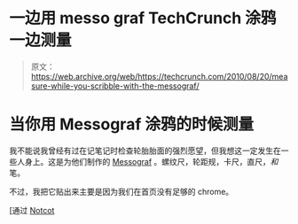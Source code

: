 # 一边用 messo graf TechCrunch 涂鸦一边测量

> 原文：<https://web.archive.org/web/https://techcrunch.com/2010/08/20/measure-while-you-scribble-with-the-messograf/>

# 当你用 Messograf 涂鸦的时候测量

我不能说我曾经有过在记笔记时检查轮胎胎面的强烈愿望，但我想这一定发生在一些人身上。这是为他们制作的 [Messograf](https://web.archive.org/web/20221210001655/http://www.theo-theo.com/product/33/messograf/?bc=suggests&category_id=4) 。螺纹尺，轮距规，卡尺，直尺，*和*笔。

不过，我把它贴出来主要是因为我们在首页没有足够的 chrome。

[通过 [Notcot](https://web.archive.org/web/20221210001655/http://www.notcot.org/post/33677/)